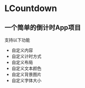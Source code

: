 # LCountdown
一个简单的倒计时App项目
---------
支持以下功能
* 自定义内容
* 自定义计时方式
* 自定义布局
* 自定义文本颜色
* 自定义背景图片
* 自定义字体大小
